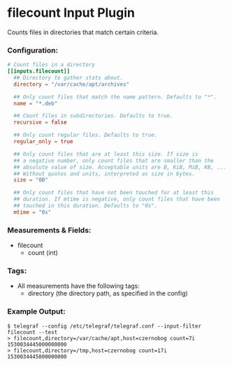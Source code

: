# filecount Input Plugin

Counts files in directories that match certain criteria.

### Configuration:

```toml
# Count files in a directory
[[inputs.filecount]]
  ## Directory to gather stats about.
  directory = "/var/cache/apt/archives"

  ## Only count files that match the name pattern. Defaults to "*".
  name = "*.deb"

  ## Count files in subdirectories. Defaults to true.
  recursive = false

  ## Only count regular files. Defaults to true.
  regular_only = true

  ## Only count files that are at least this size. If size is
  ## a negative number, only count files that are smaller than the
  ## absolute value of size. Acceptable units are B, KiB, MiB, KB, ...
  ## Without quotes and units, interpreted as size in bytes.
  size = "0B"

  ## Only count files that have not been touched for at least this
  ## duration. If mtime is negative, only count files that have been
  ## touched in this duration. Defaults to "0s".
  mtime = "0s"
```

### Measurements & Fields:

- filecount
    - count (int)

### Tags:

- All measurements have the following tags:
    - directory (the directory path, as specified in the config)

### Example Output:

```
$ telegraf --config /etc/telegraf/telegraf.conf --input-filter filecount --test
> filecount,directory=/var/cache/apt,host=czernobog count=7i 1530034445000000000
> filecount,directory=/tmp,host=czernobog count=17i 1530034445000000000
```
